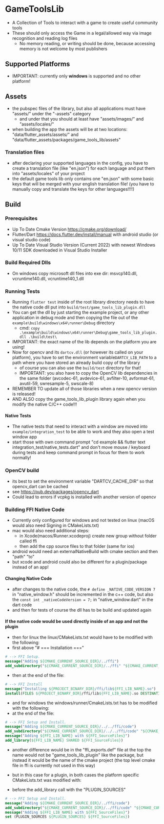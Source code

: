 # GameToolsLib

- A Collection of Tools to interact with a game to create useful community tools 
- These should only access the Game in a legal/allowed way via image recognition and reading log files 
  - No memory reading, or writing should be done, because accessing memory is not welcome by most publishers  

## Supported Platforms

- IMPORTANT: currently only **windows** is supported and no other platform! 

## Assets

- the pubspec files of the library, but also all applications must have "assets/" under the "-assets" category
  - and under that you should at least have "assets/images/" and "assets/locales/" 
- when building the app the assets will be at two locations: "data/flutter_assets/assets/" and 
  "data/flutter_assets/packages/game_tools_lib/assets"

### Translation files 

- after declaring your supported languages in the config, you have to create a translation file (like "en.json") for 
  each language and put them into "assets/locales" of your project 
- the default game tools lib only contains one "en.json" with some basic keys that will be merged with your english 
  translation file! (you have to manually copy and translate the keys for other languages!!!!)

## Build

### Prerequisites 

- Up To Date Cmake Version https://cmake.org/download/ 
- Flutter/Dart https://docs.flutter.dev/install/manual with android studio (or visual studio code)
- Up To Date Visual Studio Version (Current 2022) with newest Windows 10/11 SDK downloaded in Visual Studio 
  Installer

### Build Required Dlls

- On windows copy microsoft dll files into exe dir: msvcp140.dll, vcruntime140.dll, vcruntime140_1.dll

### Running Tests

- Running `flutter test` inside of the root library directory needs to have the native code dll put into 
  `build/test/game_tools_lib_plugin.dll`
- You can get the dll by just starting the example project, or any other application in debug mode and then copying 
  the file out of the `example\build\windows\x64\runner\Debug` directory
  - cmd: `copy .\example\build\windows\x64\runner\Debug\game_tools_lib_plugin.dll .\build\test\`
- IMPORTANT: the exact name of the lib depends on the platform you are using! 
- Now for opencv and its `dartcv.dll` (or however its called on your platform), you have to set the environment 
  variable`DARTCV_LIB_PATH` to a path where you have stored an already build copy of the library 
  - of course you can also use the `build/test` directory for that! 
  - IMPORTANT: you also have to copy the OpenCV lib dependencies in the same folder (avcodec-61, avdevice-61, 
    avfilter-10, avformat-61, avutil-59, swresample-5, swscale-8)
- REMEMBER TO update all of those libraries when a new opencv version is released! 
- AND ALSO copy the game_tools_lib_plugin library again when you modify the native C/C++ code!!! 

#### Native Tests

- The native tests that need to interact with a window are moved into `example/integration_test` to be able to work 
  and they also open a test window app
- start those with own command prompt "cd example && flutter text integration_test/native_tests.dart" and don't move 
  mouse / keyboard during tests and keep command prompt in focus for them to work normally!

### OpenCV build

- its best to set the environment variable "DARTCV_CACHE_DIR" so that opencv_dart can be cached
- see https://pub.dev/packages/opencv_dart
- Could lead to errors if vcpkg is installed with another version of opencv 

### Building FFI Native Code 

- Currently only configured for windows and not tested on linux (macOS would also need Signing in CMakeLists.txt)
- mac would also need additional steps: 
  - in Xcode(macos/Runner.xcodeproj) create new group without folder called ffi
  - then add the cpp source files to that folder (same for ios)
- android would need an externalNativeBuild  with cmake section and then "path" "to"
- but xcode and android could also be different for a plugin/package instead of an app! 

#### Changing Native Code 

- after changes to the native code, the `# define _NATIVE_CODE_VERSION 7` in "native_window.h" should be incremented 
  in the c++ code, but also the `const int _nativeCodeVersion = 7;` in "native_window.dart" in the dart code 
- and then for tests of course the dll has to be build and updated again

#### If the native code would be used directly inside of an app and not the plugin

- then for linux the linux/CMakeLists.txt would have to be modified with the following:
- first above "# === Installation ==="
```cmake
# --> FFI Setup.
message("Adding ${CMAKE_CURRENT_SOURCE_DIR}/../ffi")
add_subdirectory("${CMAKE_CURRENT_SOURCE_DIR}/../ffi" "${CMAKE_CURRENT_BINARY_DIR}/ffi")
```
- then at the end of the file: 
```cmake
# --> FFI Install
message("Installing ${PROJECT_BINARY_DIR}/ffi/lib${FFI_LIB_NAME}.so")
install(FILES ${PROJECT_BINARY_DIR}/ffi/lib${FFI_LIB_NAME}.so DESTINATION "${INSTALL_BUNDLE_LIB_DIR}" COMPONENT Runtime)
```

- and for windows the windows/runner/CmakeLists.txt has to be modified with the following:
- at the end of the file: 
```cmake
# --> FFI Setup and Install.
message("Adding ${CMAKE_CURRENT_SOURCE_DIR}/../../ffi/code")
add_subdirectory("${CMAKE_CURRENT_SOURCE_DIR}/../../ffi/code" "${CMAKE_CURRENT_BINARY_DIR}/ffi_code")
message("Adding ${FFI_LIB_NAME} with ${FFI_SourceFiles}")
add_library(${FFI_LIB_NAME} SHARED ${FFI_SourceFiles})
```

- another difference would be in the "ffi_exports.def" file at the top the name would not be "game_tools_lib_plugin" 
  like the package, but instead it would be the name of the cmake project (the top level cmake file in ffi is 
  currently not used in this way)

- but in this case for a plugin, in both cases the platform specific CMakeLists.txt was modified with: 
- before the add_library call with the "PLUGIN_SOURCES"
```cmake 
# --> FFI Setup and Install.
message("Adding ${CMAKE_CURRENT_SOURCE_DIR}/../ffi/code")
add_subdirectory("${CMAKE_CURRENT_SOURCE_DIR}/../ffi/code" "${CMAKE_CURRENT_BINARY_DIR}/ffi_code")
message("Adding ${FFI_LIB_NAME} with ${FFI_SourceFiles}")
set (PLUGIN_SOURCES ${PLUGIN_SOURCES} ${FFI_SourceFiles})
```
